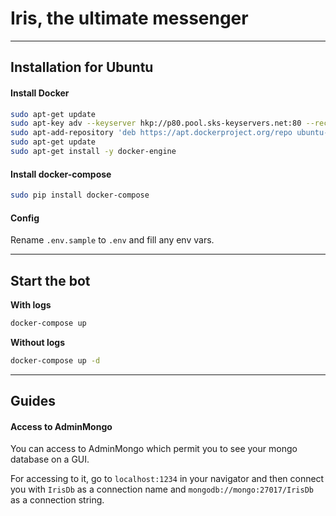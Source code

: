 # Iris, the ultimate messenger

---

## Installation for Ubuntu

#### Install Docker

```bash
sudo apt-get update
sudo apt-key adv --keyserver hkp://p80.pool.sks-keyservers.net:80 --recv-keys 58118E89F3A912897C070ADBF76221572C52609D
sudo apt-add-repository 'deb https://apt.dockerproject.org/repo ubuntu-xenial main'
sudo apt-get update
sudo apt-get install -y docker-engine
```

#### Install docker-compose
```bash
sudo pip install docker-compose
```

#### Config
Rename `.env.sample` to `.env` and fill any env vars.

---

## Start the bot

**With logs**
```bash
docker-compose up
```

**Without logs**
```bash
docker-compose up -d
```
 
---

## Guides

#### Access to AdminMongo
You can access to AdminMongo which permit you to see your mongo database on a GUI.

For accessing to it, go to `localhost:1234` in your navigator and then connect you with `IrisDb` as a connection name and `mongodb://mongo:27017/IrisDb` as a connection string.
